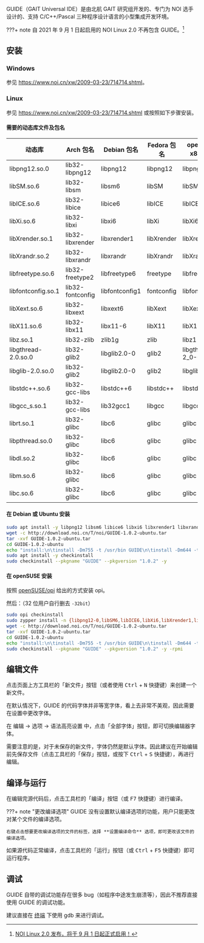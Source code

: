GUIDE（GAIT Universal IDE）是由北航 GAIT 研究组开发的、专门为 NOI 选手设计的、支持 C/C++/Pascal 三种程序设计语言的小型集成开发环境。

???+ note
    自 2021 年 9 月 1 日起启用的 NOI Linux 2.0 不再包含 GUIDE。[^ref1]

## 安装

### Windows

参见 <https://www.noi.cn/xw/2009-03-23/714714.shtml>。

### Linux

参见 <https://www.noi.cn/xw/2009-03-23/714714.shtml> 或按照如下步骤安装。

#### 需要的动态库文件及包名

| 动态库                 | Arch 包名          | Debian 包名      | Fedora 包名  | openSUSE x86 包名   | openSUSE x86\_64 包名     |
| ------------------- | ---------------- | -------------- | ---------- | ----------------- | ----------------------- |
| libpng12.so.0       | lib32-libpng12   | libpng12       | libpng12   | libpng12-0        | libpng12-0-32bit        |
| libSM.so.6          | lib32-libsm      | libsm6         | libSM      | libSM6            | libSM6-32bit            |
| libICE.so.6         | lib32-libice     | libice6        | libICE     | libICE6           | libICE6-32bit           |
| libXi.so.6          | lib32-libxi      | libxi6         | libXi      | libXi6            | libXi6-32bit            |
| libXrender.so.1     | lib32-libxrender | libxrender1    | libXrender | libXrender1       | libXrender1-32bit       |
| libXrandr.so.2      | lib32-libxrandr  | libxrandr      | libXrandr  | libXrandr2        | libXrandr2-32bit        |
| libfreetype.so.6    | lib32-freetype2  | libfreetype6   | freetype   | libfreetype6      | libfreetype6-32bit      |
| libfontconfig.so.1  | lib32-fontconfig | libfontconfig1 | fontconfig | libfontconfig1    | libfontconfig1-32bit    |
| libXext.so.6        | lib32-libxext    | libxext6       | libXext    | libXext6          | libXext6-32bit          |
| libX11.so.6         | lib32-libx11     | libx11-6       | libX11     | libX11-6          | libX11-6-32bit          |
| libz.so.1           | lib32-zlib       | zlib1g         | zlib       | libz1             | libz1-32bit             |
| libgthread-2.0.so.0 | lib32-glib2      | libglib2.0-0   | glib2      | libgthread-2\_0-0 | libgthread-2\_0-0-32bit |
| libglib-2.0.so.0    | lib32-glib2      | libglib2.0-0   | glib2      | libglib2\_0-0     | libglib2\_0-0-32bit     |
| libstdc++.so.6      | lib32-gcc-libs   | libstdc++6     | libstdc++  | libstdc++6        | libstdc++6-32bit        |
| libgcc\_s.so.1      | lib32-gcc-libs   | lib32gcc1      | libgcc     | libgcc\_s1        | libgcc\_s1              |
| librt.so.1          | lib32-glibc      | libc6          | glibc      | glibc             | glibc-32bit             |
| libpthread.so.0     | lib32-glibc      | libc6          | glibc      | glibc             | glibc-32bit             |
| libdl.so.2          | lib32-glibc      | libc6          | glibc      | glibc             | glibc-32bit             |
| libm.so.6           | lib32-glibc      | libc6          | glibc      | glibc             | glibc-32bit             |
| libc.so.6           | lib32-glibc      | libc6          | glibc      | glibc             | glibc-32bit             |

#### 在 Debian 或 Ubuntu 安装

```bash
sudo apt install -y libpng12 libsm6 libice6 libxi6 libxrender1 libxrandr libfreetype6 libfontconfig1 libxext6 libx11-6 zlib1g libglib2.0-0 libglib2.0-0 libstdc++6 lib32gcc1 libc6
wget -c http://download.noi.cn/T/noi/GUIDE-1.0.2-ubuntu.tar
tar -xvf GUIDE-1.0.2-ubuntu.tar
cd GUIDE-1.0.2-ubuntu
echo "install:\n\tinstall -Dm755 -t /usr/bin GUIDE\n\tinstall -Dm644 -t /usr/share/ lang_en.qm\n\tmkdir -p /usr/share/apis/ && cp -r apis/* /usr/share/apis/\n\tmkdir -p /usr/share/doc/GUIDE/ && mkdir -p /usr/share/doc/GUIDE/html/ && cp -r doc/*  /usr/share/doc/GUIDE/html/" > Makefile
sudo apt install -y checkinstall
sudo checkinstall --pkgname "GUIDE" --pkgversion "1.0.2" -y
```

#### 在 openSUSE 安装

按照 [openSUSE/opi](https://github.com/openSUSE/opi#install) 给出的方式安装 opi。

然后：（32 位用户自行删去 `-32bit`）

```bash
sudo opi checkinstall
sudo zypper install -n {libpng12-0,libSM6,libICE6,libXi6,libXrender1,libXrandr2,libfreetype6,libfontconfig1,libXext6,libX11-6,libz1,libgthread-2_0-0,libglib2_0-0,libstdc++6,libgcc_s1,glibc}-32bit
wget -c http://download.noi.cn/T/noi/GUIDE-1.0.2-ubuntu.tar
tar -xvf GUIDE-1.0.2-ubuntu.tar
cd GUIDE-1.0.2-ubuntu
echo "install:\n\tinstall -Dm755 -t /usr/bin GUIDE\n\tinstall -Dm644 -t /usr/share/ lang_en.qm\n\tmkdir -p /usr/share/apis/ && cp -r apis/* /usr/share/apis/\n\tmkdir -p /usr/share/doc/GUIDE/ && mkdir -p /usr/share/doc/GUIDE/html/ && cp -r doc/*  /usr/share/doc/GUIDE/html/" > Makefile
sudo checkinstall --pkgname "GUIDE" --pkgversion "1.0.2" -y -rpmi
```

## 编辑文件

点击页面上方工具栏的「新文件」按钮（或者使用 <kbd>Ctrl</kbd> + <kbd>N</kbd> 快捷键）来创建一个新文件。

在默认情况下，GUIDE 的代码字体并非等宽字体，看上去非常不美观，因此需要在设置中更改字体。

在 编辑 -> 选项 -> 语法高亮设置 中，点击「全部字体」按钮，即可切换编辑器字体。

需要注意的是，对于未保存的新文件，字体仍然是默认字体。因此建议在开始编辑前先保存文件（点击工具栏的「保存」按钮，或按下 <kbd>Ctrl</kbd> + <kbd>S</kbd> 快捷键），再进行编辑。

## 编译与运行

在编辑完源代码后，点击工具栏的「编译」按钮（或 <kbd>F7</kbd> 快捷键）进行编译。

???+ note "更改编译选项"
    GUIDE 没有设置默认编译选项的功能，用户只能更改对某个文件的编译选项。
    
    右键点击想要更改编译选项的文件的标签，选择 **设置编译命令** 选项，即可更改该文件的编译选项。

如果源代码正常编译，点击工具栏的「运行」按钮（或 <kbd>Ctrl</kbd> + <kbd>F5</kbd> 快捷键）即可运行程序。

## 调试

GUIDE 自带的调试功能存在很多 bug（如程序中途发生崩溃等），因此不推荐直接使用 GUIDE 的调试功能。

建议直接在 [终端](../cmd.md) 下使用 gdb 来进行调试。

[^ref1]: [NOI Linux 2.0 发布，将于 9 月 1 日起正式启用！](https://www.noi.cn/gynoi/jsgz/2021-07-16/732450.shtml)
